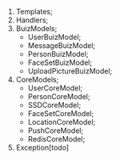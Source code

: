 1. Templates;
2. Handlers;
2. BuizModels;
    - UserBuizModel;
    - MessageBuizModel;
    - PersonBuizModel;
    - FaceSetBuizModel;
    - UploadPictureBuizModel;
3. CoreModels;
    - UserCoreModel;
    - PersonCoreModel;
    - SSDCoreModel;
    - FaceSetCoreModel;
    - LocationCoreModel;
    - PushCoreModel;
    - RedisCoreModel;
4. Exception[todo]